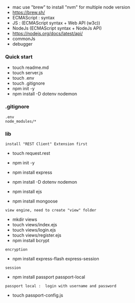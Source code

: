 - mac use "brew" to install "nvm" for multiple node version
- https://brew.sh/
- ECMAScript : syntax
- JS : (ECMAScript syntax + Web API (w3c))
- NodeJs (ECMAScript syntax + NodeJs API)
- https://nodejs.org/docs/latest/api/
- commonJs
- debugger

### Quick start
- touch readme.md
- touch server.js
- touch .env
- touch .gitignore
- npm init -y
- npm install -D dotenv nodemon

### .gitignore
```
.env
node_modules/*
```

### lib
```
install "REST Client" Extension first
```
- touch request.rest

- npm init -y
- npm install express
- npm install -D dotenv nodemon
- npm install ejs
- npm install mongoose
```
view engine, need to create "view" folder
```
- mkdir views
- touch views/index.ejs
- touch views/login.ejs
- touch views/register.ejs
- npm install bcrypt
```
encryption
```
- npm install express-flash express-session
```
session
```
- npm install passport passport-local
```
passport local :  login with username and password
```
- touch passport-config.js
